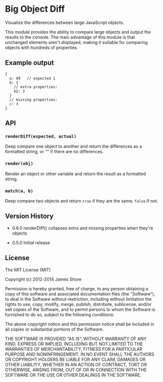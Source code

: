 # Big Object Diff

Visualize the differences between large JavaScript objects.

This module provides the ability to compare large objects and output the results to the console. The main advantage of this module is that unchanged elements aren't displayed, making it suitable for comparing objects with hundreds of properties.

## Example output

```
{
  a: 99   // expected 1
  b: {
    // extra properties:
    b2: 3
  }
  // missing properties:
  c: 3
}
```

## API

### `renderDiff(expected, actual)`

Deep compare one object to another and return the differences as a formatted string, or "" if there are no differences.

### `render(obj)`

Render an object or other variable and return the result as a formatted string.

### `match(a, b)`

Deep compare two objects and return `true` if they are the same, `false` if not.


## Version History

* 0.6.0 renderDiff() collapses extra and missing properties when they're objects

* 0.5.0 Initial release

## License

The MIT License (MIT)

Copyright (c) 2012-2014 James Shore

Permission is hereby granted, free of charge, to any person obtaining a copy
of this software and associated documentation files (the "Software"), to deal
in the Software without restriction, including without limitation the rights
to use, copy, modify, merge, publish, distribute, sublicense, and/or sell
copies of the Software, and to permit persons to whom the Software is
furnished to do so, subject to the following conditions:

The above copyright notice and this permission notice shall be included in
all copies or substantial portions of the Software.

THE SOFTWARE IS PROVIDED "AS IS", WITHOUT WARRANTY OF ANY KIND, EXPRESS OR
IMPLIED, INCLUDING BUT NOT LIMITED TO THE WARRANTIES OF MERCHANTABILITY,
FITNESS FOR A PARTICULAR PURPOSE AND NONINFRINGEMENT. IN NO EVENT SHALL THE
AUTHORS OR COPYRIGHT HOLDERS BE LIABLE FOR ANY CLAIM, DAMAGES OR OTHER
LIABILITY, WHETHER IN AN ACTION OF CONTRACT, TORT OR OTHERWISE, ARISING FROM,
OUT OF OR IN CONNECTION WITH THE SOFTWARE OR THE USE OR OTHER DEALINGS IN
THE SOFTWARE.


